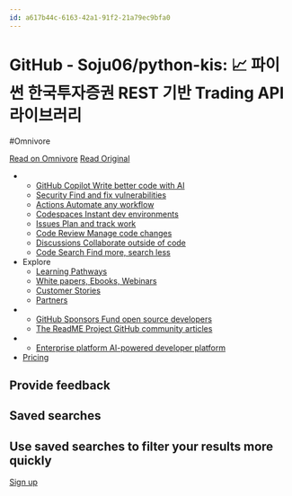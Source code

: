 ```yaml
---
id: a617b44c-6163-42a1-91f2-21a79ec9bfa0
---
```


# GitHub - Soju06/python-kis: 📈 파이썬 한국투자증권 REST 기반 Trading API 라이브러리
#Omnivore
 
[Read on Omnivore](https://omnivore.app/me/https-github-com-soju-06-python-kis-192d718b06e)
[Read Original](https://github.com/Soju06/python-kis)
 
* * [ GitHub Copilot Write better code with AI ](https://github.com/features/copilot)  
   * [ Security Find and fix vulnerabilities ](https://github.com/features/security)  
   * [ Actions Automate any workflow ](https://github.com/features/actions)  
   * [ Codespaces Instant dev environments ](https://github.com/features/codespaces)  
   * [ Issues Plan and track work ](https://github.com/features/issues)  
   * [ Code Review Manage code changes ](https://github.com/features/code-review)  
   * [ Discussions Collaborate outside of code ](https://github.com/features/discussions)  
   * [ Code Search Find more, search less ](https://github.com/features/code-search)
* Explore  
   * [ Learning Pathways](https://resources.github.com/learn/pathways)  
   * [ White papers, Ebooks, Webinars](https://resources.github.com/)  
   * [ Customer Stories](https://github.com/customer-stories)  
   * [ Partners](https://partner.github.com/)
* * [ GitHub Sponsors Fund open source developers ](https://github.com/sponsors)  
   * [ The ReadME Project GitHub community articles ](https://github.com/readme)
* * [ Enterprise platform AI-powered developer platform ](https://github.com/enterprise)
* [Pricing](https://github.com/pricing)

##  Provide feedback

##  Saved searches

## Use saved searches to filter your results more quickly

[ Sign up](https://github.com/signup?ref%5Fcta=Sign+up&ref%5Floc=header+logged+out&ref%5Fpage=%2F%3Cuser-name%3E%2F%3Crepo-name%3E&source=header-repo&source%5Frepo=Soju06%2Fpython-kis) 